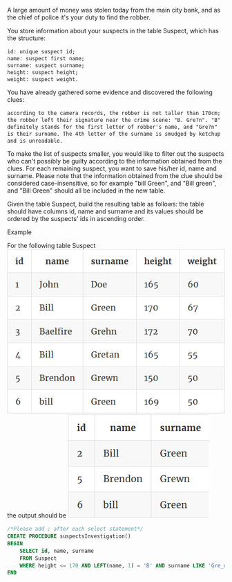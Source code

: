 A large amount of money was stolen today from the main city bank, and as the chief of police it's your duty to find the robber.

You store information about your suspects in the table Suspect, which has the structure:

    id: unique suspect id;
    name: suspect first name;
    surname: suspect surname;
    height: suspect height;
    weight: suspect weight.

You have already gathered some evidence and discovered the following clues:

    according to the camera records, the robber is not taller than 170cm;
    the robber left their signature near the crime scene: "B. Gre?n". "B" definitely stands for the first letter of robber's name, and "Gre?n" is their surname. The 4th letter of the surname is smudged by ketchup and is unreadable.

To make the list of suspects smaller, you would like to filter out the suspects who can't possibly be guilty according to the information obtained from the clues. For each remaining suspect, you want to save his/her id, name and surname. Please note that the information obtained from the clue should be considered case-insensitive, so for example "bill Green", and "Bill green", and "Bill Green" should all be included in the new table.

Given the table Suspect, build the resulting table as follows: the table should have columns id, name and surname and its values should be ordered by the suspects' ids in ascending order.

Example

For the following table Suspect
![title](P11-1.png)
the output should be
![title](P11-2.png)

```sql
/*Please add ; after each select statement*/
CREATE PROCEDURE suspectsInvestigation()
BEGIN
    SELECT id, name, surname
    FROM Suspect
    WHERE height <= 170 AND LEFT(name, 1) = 'B' AND surname LIKE 'Gre_n';
END
```